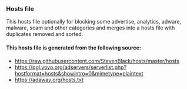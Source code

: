 ### Hosts file
This hosts file optionally for blocking some advertise, analytics, adware, malware, scam and other categories and merges into a hosts file with duplicates removed and sorted.

#### This hosts file is generated from the following source:
* https://raw.githubusercontent.com/StevenBlack/hosts/master/hosts
* https://pgl.yoyo.org/adservers/serverlist.php?hostformat=hosts&showintro=0&mimetype=plaintext
* https://adaway.org/hosts.txt
